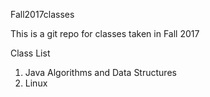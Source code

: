 Fall2017classes

This is a git repo for classes taken in Fall 2017 

Class List
1) Java Algorithms and Data Structures
2) Linux
